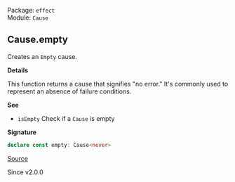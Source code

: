 Package: `effect`<br />
Module: `Cause`<br />

## Cause.empty

Creates an `Empty` cause.

**Details**

This function returns a cause that signifies "no error." It's commonly used
to represent an absence of failure conditions.

**See**

- `isEmpty` Check if a `Cause` is empty

**Signature**

```ts
declare const empty: Cause<never>
```

[Source](https://github.com/Effect-TS/effect/tree/main/packages/effect/src/Cause.ts#L575)

Since v2.0.0